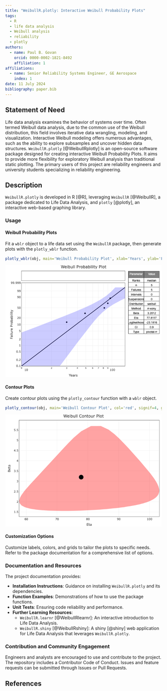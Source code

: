 ```yaml
---
title: "WeibullR.plotly: Interactive Weibull Probability Plots"
tags:
  - R
  - life data analysis
  - Weibull analysis
  - reliability
  - plotly
authors:
  - name: Paul B. Govan
    orcid: 0000-0002-1821-8492
    affiliation: 1
affiliations:
  - name: Senior Reliability Systems Engineer, GE Aerospace
    index: 1
date: 11 July 2024
bibliography: paper.bib
---
```


## Statement of Need

Life data analysis examines the behavior of systems over time. Often termed Weibull data analysis, due to the common use of the Weibull distribution, this field involves iterative data wrangling, modeling, and visualization. Interactive Weibull modeling offers numerous advantages, such as the ability to explore subsamples and uncover hidden data structures. `WeibullR.plotly` [@WeibullRplotly] is an open-source software package designed for creating interactive Weibull Probability Plots. It aims to provide more flexibility for exploratory Weibull analysis than traditional static plotting. The primary users of this project are reliability engineers and university students specializing in reliability engineering.

## Description

`WeibullR.plotly` is developed in R [@R], leveraging `WeibullR` [@WeibullR], a package dedicated to Life Data Analysis, and `plotly` [@plotly], an interactive web-based graphing library.

### Usage

#### Weibull Probability Plots 

Fit a `wblr` object to a life data set using the `WeibullR` package, then generate plots with the `plotly_wblr` function.

``` r
plotly_wblr(obj, main='Weibull Probability Plot', xlab='Years', ylab='Failure Probability', confCol='blue', signif=4, grid=FALSE)
```

![](https://github.com/paulgovan/WeibullR.plotly/blob/main/ReadMe_files/figure-gfm/unnamed-chunk-5-1.png?raw=true)<!-- -->

#### Contour Plots

Create contour plots using the `plotly_contour` function with a `wblr` object.

``` r
plotly_contour(obj, main='Weibull Contour Plot', col='red', signif=4, grid=FALSE)
```

![](https://github.com/paulgovan/WeibullR.plotly/blob/main/ReadMe_files/figure-gfm/unnamed-chunk-6-1.png?raw=true)<!-- -->

#### Customization Options

Customize labels, colors, and grids to tailor the plots to specific needs. Refer to the package documentation for a comprehensive list of options.

### Documentation and Resources

The project documentation provides:

- **Installation Instructions**: Guidance on installing `WeibullR.plotly` and its dependencies.
- **Function Examples**: Demonstrations of how to use the package functions.
- **Unit Tests**: Ensuring code reliability and performance.
- **Further Learning Resources**:
  - `WeibullR.learnr` [@WeibullRlearnr]: An interactive introduction to Life Data Analysis.
  - `WeibullR.shiny` [@WeibullRshiny]: A shiny [@shiny] web application for Life Data Analysis that     leverages `WeibullR.plotly`.

### Contribution and Community Engagement

Engineers and analysts are encouraged to use and contribute to the project. The repository includes a Contributor Code of Conduct. Issues and feature requests can be submitted through Issues or Pull Requests.

## References
